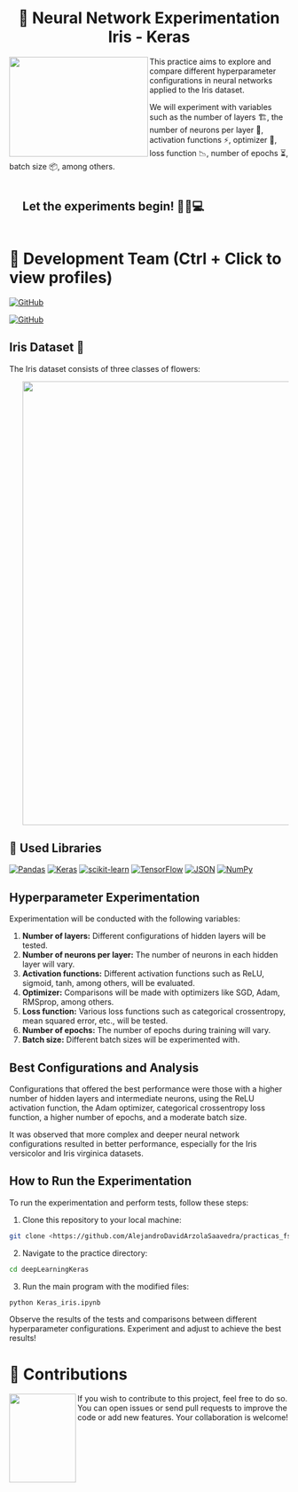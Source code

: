 <h1 align="center">📄 Neural Network Experimentation Iris - Keras</h1>

<img align="left" width="250" height="180" src="https://i.imgur.com/RsmO2hP.gif?raw=true"></a>
This practice aims to explore and compare different hyperparameter configurations in neural networks applied to the Iris dataset.

We will experiment with variables such as the number of layers 🏗️, the number of neurons per layer 🤖, activation functions ⚡, optimizer 🚀, loss function 📉, number of epochs ⏳, batch size 📦, among others.
<div id="user-content-toc">
  <ul>
    <summary><h2 style="display: inline-block">Let the experiments begin! 🚀🔬💻</h2></summary>
  </ul>
</div>

# 👥 Development Team (Ctrl + Click to view profiles)

[![GitHub](https://img.shields.io/badge/GitHub-Andrea%20Santana%20Lopez-purple?style=flat-square&logo=github)](https://github.com/AndreaSantalos)

[![GitHub](https://img.shields.io/badge/GitHub-Alejandro%20David%20Arzola%20Saavedra-blue?style=flat-square&logo=github)](https://github.com/AlejandroDavidArzolaSaavedra)


## Iris Dataset 🌷

The Iris dataset consists of three classes of flowers:

<ul align="center">		
  <a href="https://www.kaggle.com/datasets/uciml/iris" target="_blank">
    <img width="800px"  src="https://i.imgur.com/LoELZjM.png">
  </a>
</ul>

## 📖 Used Libraries

[![Pandas](https://img.shields.io/badge/Pandas-%23191919?style=for-the-badge&logo=pandas)](Link_To_Your_Pandas_Page)
[![Keras](https://img.shields.io/badge/Keras-%23D00000?style=for-the-badge&logo=keras)](Link_To_Your_Keras_Page)
[![scikit-learn](https://img.shields.io/badge/scikit_learn-%23191919?style=for-the-badge&logo=scikit-learn)](Link_To_Your_Scikit_Learn_Page)
[![TensorFlow](https://img.shields.io/badge/TensorFlow-black?style=for-the-badge&logo=tensorflow)](Link_To_Your_TensorFlow_Page)
[![JSON](https://img.shields.io/badge/JSON-%23000000?style=for-the-badge&logo=json)](Link_To_Your_JSON_Page)
[![NumPy](https://img.shields.io/badge/NumPy-%23013243?style=for-the-badge&logo=numpy)](Link_To_Your_NumPy_Page)

## Hyperparameter Experimentation

Experimentation will be conducted with the following variables:

1. **Number of layers:** Different configurations of hidden layers will be tested.
2. **Number of neurons per layer:** The number of neurons in each hidden layer will vary.
3. **Activation functions:** Different activation functions such as ReLU, sigmoid, tanh, among others, will be evaluated.
4. **Optimizer:** Comparisons will be made with optimizers like SGD, Adam, RMSprop, among others.
5. **Loss function:** Various loss functions such as categorical crossentropy, mean squared error, etc., will be tested.
6. **Number of epochs:** The number of epochs during training will vary.
7. **Batch size:** Different batch sizes will be experimented with.

## Best Configurations and Analysis

Configurations that offered the best performance were those with a higher number of hidden layers and intermediate neurons, using the ReLU activation function, the Adam optimizer, categorical crossentropy loss function, a higher number of epochs, and a moderate batch size.

It was observed that more complex and deeper neural network configurations resulted in better performance, especially for the Iris versicolor and Iris virginica datasets.

## How to Run the Experimentation

To run the experimentation and perform tests, follow these steps:

1. Clone this repository to your local machine:
```bash
git clone <https://github.com/AlejandroDavidArzolaSaavedra/practicas_fsi/edit/Deep-Learning-Keras-Iris>
```
2. Navigate to the practice directory:
```bash
cd deepLearningKeras
```
3. Run the main program with the modified files:
```bash
python Keras_iris.ipynb
```

Observe the results of the tests and comparisons between different hyperparameter configurations. Experiment and adjust to achieve the best results!

# 🤝 Contributions
<img align="left" width="120" height="160" src="https://github.com/AlejandroDavidArzolaSaavedra/Deep-Learning-Keras-Iris/assets/90756437/94ff686a-acbe-43fd-9475-ec95af174b20">
If you wish to contribute to this project, feel free to do so. You can open issues or send pull requests to improve the code or add new features. Your collaboration is welcome!
